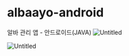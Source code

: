 # albaayo-android
알바 관리 앱 - 안드로이드(JAVA)
![Untitled](https://s3-us-west-2.amazonaws.com/secure.notion-static.com/c83ee2a8-f238-4cf9-826c-211881fb6e31/Untitled.png)

![Untitled](https://s3-us-west-2.amazonaws.com/secure.notion-static.com/0664cf85-be20-4c22-bf15-46fe835e4a8f/Untitled.png)
